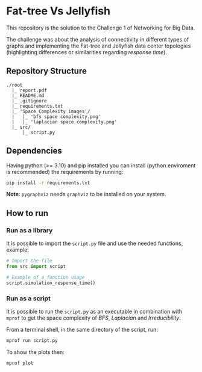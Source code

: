 # Fat-tree Vs Jellyfish

This repository is the solution to the Challenge 1 of Networking for Big Data.

The challenge was about the analysis of connectivity in different types of graphs and implementing the Fat-tree and Jellyfish data center topologies (highlighting differences or similarities regarding *response time*).

## Repository Structure

```
./root
  |_ report.pdf
  |_ README.md
  |_ .gitignore
  |_ requirements.txt
  |_ 'Space Complexity images'/
  |   |_ 'bfs space complexity.png'
  |   |_ 'laplacian space complexity.png'
  |_ src/
      |_ script.py
```

## Dependencies

Having python (>= 3.10) and pip installed you can install (python enviroment is recommended) the requirements by running:

```bash
pip install -r requirements.txt
```
**Note**: `pygraphviz` needs `graphviz` to be installed on your system.

## How to run

### Run as a library

It is possible to import the `script.py` file and use the needed functions, example:

```python
# Import the file
from src import script

# Example of a function usage
script.simulation_response_time()
```

### Run as a script

It is possible to run the `script.py` as an executable in combination with `mprof` to get the space complexity of *BFS*, *Laplacian* and *Irreducibility*.

From a terminal shell, in the same directory of the script, run:

```bash
mprof run script.py
```

To show the plots then:

```bash
mprof plot
```
